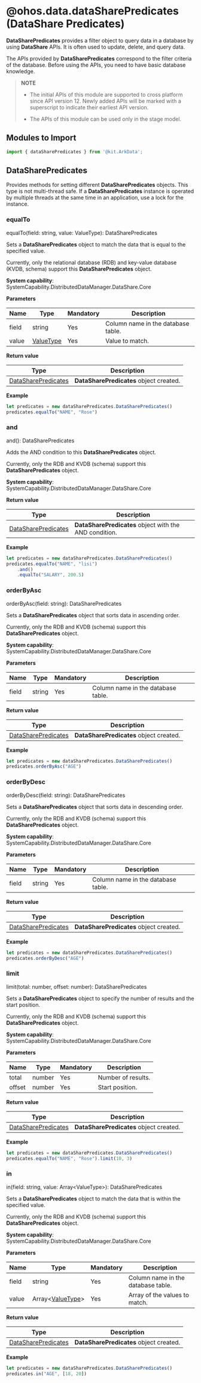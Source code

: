 # @ohos.data.dataSharePredicates (DataShare Predicates)

**DataSharePredicates** provides a filter object to query data in a database by using **DataShare** APIs. It is often used to update, delete, and query data.

The APIs provided by **DataSharePredicates** correspond to the filter criteria of the database. Before using the APIs, you need to have basic database knowledge.

> **NOTE**
>
> - The initial APIs of this module are supported to cross platform since API version 12. Newly added APIs will be marked with a superscript to indicate their earliest API version.
>
> - The APIs of this module can be used only in the stage model.



## Modules to Import

```ts
import { dataSharePredicates } from '@kit.ArkData';
```

## DataSharePredicates
Provides methods for setting different **DataSharePredicates** objects. This type is not multi-thread safe. If a **DataSharePredicates** instance is operated by multiple threads at the same time in an application, use a lock for the instance.

### equalTo

equalTo(field: string, value: ValueType): DataSharePredicates

Sets a **DataSharePredicates** object to match the data that is equal to the specified value.

Currently, only the relational database (RDB) and key-value database (KVDB, schema) support this **DataSharePredicates** object.

**System capability**: SystemCapability.DistributedDataManager.DataShare.Core

**Parameters**

| Name| Type                                               | Mandatory| Description                  |
| ------ | --------------------------------------------------- | ---- | ---------------------- |
| field  | string                                              | Yes  | Column name in the database table.    |
| value  | [ValueType](js-apis-data-valuesBucket.md#valuetype) | Yes  | Value to match.|

**Return value**

| Type                                       | Description                      |
| ------------------------------------------- | -------------------------- |
| [DataSharePredicates](#datasharepredicates) | **DataSharePredicates** object created.|

**Example**

```ts
let predicates = new dataSharePredicates.DataSharePredicates()
predicates.equalTo("NAME", "Rose")
```


### and

and(): DataSharePredicates

Adds the AND condition to this **DataSharePredicates** object.

Currently, only the RDB and KVDB (schema) support this **DataSharePredicates** object.

**System capability**: SystemCapability.DistributedDataManager.DataShare.Core

**Return value**

| Type                                       | Description                  |
| ------------------------------------------- | ---------------------- |
| [DataSharePredicates](#datasharepredicates) | **DataSharePredicates** object with the AND condition.|

**Example**

```ts
let predicates = new dataSharePredicates.DataSharePredicates()
predicates.equalTo("NAME", "lisi")
    .and()
    .equalTo("SALARY", 200.5)
```

### orderByAsc

orderByAsc(field: string): DataSharePredicates

Sets a **DataSharePredicates** object that sorts data in ascending order.

Currently, only the RDB and KVDB (schema) support this **DataSharePredicates** object.

**System capability**: SystemCapability.DistributedDataManager.DataShare.Core

**Parameters**

| Name| Type  | Mandatory| Description              |
| ------ | ------ | ---- | ------------------ |
| field  | string | Yes  | Column name in the database table.|

**Return value**

| Type                                       | Description                      |
| ------------------------------------------- | -------------------------- |
| [DataSharePredicates](#datasharepredicates) | **DataSharePredicates** object created.|

**Example**

```ts
let predicates = new dataSharePredicates.DataSharePredicates()
predicates.orderByAsc("AGE")
```

### orderByDesc

orderByDesc(field: string): DataSharePredicates

Sets a **DataSharePredicates** object that sorts data in descending order.

Currently, only the RDB and KVDB (schema) support this **DataSharePredicates** object.

**System capability**: SystemCapability.DistributedDataManager.DataShare.Core

**Parameters**

| Name| Type  | Mandatory| Description              |
| ------ | ------ | ---- | ------------------ |
| field  | string | Yes  | Column name in the database table.|

**Return value**

| Type                                       | Description                      |
| ------------------------------------------- | -------------------------- |
| [DataSharePredicates](#datasharepredicates) | **DataSharePredicates** object created.|

**Example**

```ts
let predicates = new dataSharePredicates.DataSharePredicates()
predicates.orderByDesc("AGE")
```

### limit

limit(total: number, offset: number): DataSharePredicates

Sets a **DataSharePredicates** object to specify the number of results and the start position.

Currently, only the RDB and KVDB (schema) support this **DataSharePredicates** object.

**System capability**: SystemCapability.DistributedDataManager.DataShare.Core

**Parameters**

| Name  | Type  | Mandatory| Description          |
| -------- | ------ | ---- | -------------- |
| total    | number | Yes  | Number of results.  |
| offset | number | Yes  | Start position.|

**Return value**

| Type                                       | Description                      |
| ------------------------------------------- | -------------------------- |
| [DataSharePredicates](#datasharepredicates) | **DataSharePredicates** object created.|

**Example**

```ts
let predicates = new dataSharePredicates.DataSharePredicates()
predicates.equalTo("NAME", "Rose").limit(10, 3)
```

### in

in(field: string, value: Array&lt;ValueType&gt;): DataSharePredicates

Sets a **DataSharePredicates** object to match the data that is within the specified value.

Currently, only the RDB and KVDB (schema) support this **DataSharePredicates** object.

**System capability**: SystemCapability.DistributedDataManager.DataShare.Core

**Parameters**

| Name | Type            | Mandatory| Description                                   |
| ------- | ---------------- | ---- | --------------------------------------- |
| field   | string           | Yes| Column name in the database table.                     |
| value | Array&lt;[ValueType](js-apis-data-valuesBucket.md#valuetype)&gt; | Yes  | Array of the values to match.|

**Return value**

| Type                                       | Description                      |
| ------------------------------------------- | -------------------------- |
| [DataSharePredicates](#datasharepredicates) | **DataSharePredicates** object created.|

**Example**

```ts
let predicates = new dataSharePredicates.DataSharePredicates()
predicates.in("AGE", [18, 20])
```
